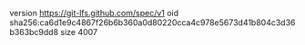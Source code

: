 version https://git-lfs.github.com/spec/v1
oid sha256:ca6d1e9c4867f26b6b360a0d80220cca4c978e5673d41b804c3d36b363bc9dd8
size 4007
